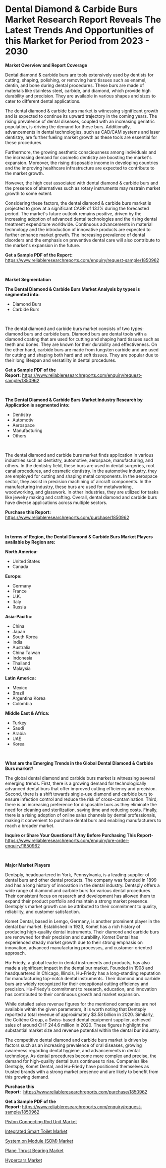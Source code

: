 <p><h1>Dental Diamond & Carbide Burs Market Research Report Reveals The Latest Trends And Opportunities of this Market for Period from 2023 - 2030</h1></p><p><strong>Market Overview and Report Coverage</strong></p>
<p><p>Dental diamond & carbide burs are tools extensively used by dentists for cutting, shaping, polishing, or removing hard tissues such as enamel, dentin, and bone during dental procedures. These burs are made of materials like stainless steel, carbide, and diamond, which provide high durability and precision. They are available in various shapes and sizes to cater to different dental applications.</p><p>The dental diamond & carbide burs market is witnessing significant growth and is expected to continue its upward trajectory in the coming years. The rising prevalence of dental diseases, coupled with an increasing geriatric population, is driving the demand for these burs. Additionally, advancements in dental technologies, such as CAD/CAM systems and laser dentistry, are further fueling market growth as these tools are essential for these procedures.</p><p>Furthermore, the growing aesthetic consciousness among individuals and the increasing demand for cosmetic dentistry are boosting the market's expansion. Moreover, the rising disposable income in developing countries and the improving healthcare infrastructure are expected to contribute to the market growth.</p><p>However, the high cost associated with dental diamond & carbide burs and the presence of alternatives such as rotary instruments may restrain market growth to some extent.</p><p>Considering these factors, the dental diamond & carbide burs market is projected to grow at a significant CAGR of 13.1% during the forecasted period. The market's future outlook remains positive, driven by the increasing adoption of advanced dental technologies and the rising dental treatment expenditure worldwide. Continuous advancements in material technology and the introduction of innovative products are expected to further enhance market growth. The increasing prevalence of dental disorders and the emphasis on preventive dental care will also contribute to the market's expansion in the future.</p></p>
<p><strong>Get a Sample PDF of the Report:</strong> <a href="https://www.reliableresearchreports.com/enquiry/request-sample/1850962">https://www.reliableresearchreports.com/enquiry/request-sample/1850962</a></p>
<p>&nbsp;</p>
<p><strong>Market Segmentation</strong></p>
<p><strong>The Dental Diamond & Carbide Burs Market Analysis by types is segmented into:</strong></p>
<p><ul><li>Diamond Burs</li><li>Carbide Burs</li></ul></p>
<p>&nbsp;</p>
<p><p>The dental diamond and carbide burs market consists of two types: diamond burs and carbide burs. Diamond burs are dental tools with a diamond coating that are used for cutting and shaping hard tissues such as teeth and bones. They are known for their durability and effectiveness. On the other hand, carbide burs are made from tungsten carbide and are used for cutting and shaping both hard and soft tissues. They are popular due to their long lifespan and versatility in dental procedures.</p></p>
<p><strong>Get a Sample PDF of the Report:</strong>&nbsp;<a href="https://www.reliableresearchreports.com/enquiry/request-sample/1850962">https://www.reliableresearchreports.com/enquiry/request-sample/1850962</a></p>
<p>&nbsp;</p>
<p><strong>The Dental Diamond & Carbide Burs Market Industry Research by Application is segmented into:</strong></p>
<p><ul><li>Dentistry</li><li>Automotiv</li><li>Aerospace</li><li>Manufacturing</li><li>Others</li></ul></p>
<p>&nbsp;</p>
<p><p>The dental diamond and carbide burs market finds application in various industries such as dentistry, automotive, aerospace, manufacturing, and others. In the dentistry field, these burs are used in dental surgeries, root canal procedures, and cosmetic dentistry. In the automotive industry, they are employed for cutting and shaping metal components. In the aerospace sector, they assist in precision machining of aircraft components. In the manufacturing industry, these burs are used for metalworking, woodworking, and glasswork. In other industries, they are utilized for tasks like jewelry making and crafting. Overall, dental diamond and carbide burs have diverse applications across multiple sectors.</p></p>
<p><strong>Purchase this Report:</strong>&nbsp; <a href="https://www.reliableresearchreports.com/purchase/1850962">https://www.reliableresearchreports.com/purchase/1850962</a></p>
<p>&nbsp;</p>
<p><strong>In terms of Region, the Dental Diamond & Carbide Burs Market Players available by Region are:</strong></p>
<p>
    <p> <strong> North America: </strong>
        <ul>
            <li>United States</li>
            <li>Canada</li>
        </ul>
        </p> 
    <p> <strong> Europe: </strong>
        <ul>
            <li>Germany</li>
            <li>France</li>
            <li>U.K.</li>
            <li>Italy</li>
            <li>Russia</li>
        </ul>
        </p> 
    <p> <strong> Asia-Pacific: </strong>
        <ul>
            <li>China</li>
            <li>Japan</li>
            <li>South Korea</li>
            <li>India</li>
            <li>Australia</li>
            <li>China Taiwan</li>
            <li>Indonesia</li>
            <li>Thailand</li>
            <li>Malaysia</li>
        </ul>
        </p> 
    <p> <strong> Latin America: </strong>
        <ul>
            <li>Mexico</li>
            <li>Brazil</li>
            <li>Argentina Korea</li>
            <li>Colombia</li>
        </ul>
        </p> 
    <p> <strong> Middle East & Africa: </strong>
        <ul>
            <li>Turkey</li>
            <li>Saudi</li>
            <li>Arabia</li>
            <li>UAE</li>
            <li>Korea</li>
        </ul>
    </p>
    </p>
<p>&nbsp;</p>
<p><strong>What are the Emerging Trends in the Global Dental Diamond & Carbide Burs market?</strong></p>
<p><p>The global dental diamond and carbide burs market is witnessing several emerging trends. First, there is a growing demand for technologically advanced dental burs that offer improved cutting efficiency and precision. Second, there is a shift towards single-use diamond and carbide burs to ensure infection control and reduce the risk of cross-contamination. Third, there is an increasing preference for disposable burs as they eliminate the need for cleaning and sterilization, saving time and reducing costs. Finally, there is a rising adoption of online sales channels by dental professionals, making it convenient to purchase dental burs and enabling manufacturers to reach a broader market.</p></p>
<p><strong>Inquire or Share Your Questions If Any Before Purchasing This Report</strong>- <a href="https://www.reliableresearchreports.com/enquiry/pre-order-enquiry/1850962">https://www.reliableresearchreports.com/enquiry/pre-order-enquiry/1850962</a></p>
<p>&nbsp;</p>
<p><strong>Major Market Players</strong></p>
<p><p>Dentsply, headquartered in York, Pennsylvania, is a leading supplier of dental burs and other dental products. The company was founded in 1899 and has a long history of innovation in the dental industry. Dentsply offers a wide range of diamond and carbide burs for various dental procedures. Their consistent focus on research and development has allowed them to expand their product portfolio and maintain a strong market presence. Dentsply's market growth can be attributed to their commitment to quality, reliability, and customer satisfaction.</p><p>Komet Dental, based in Lemgo, Germany, is another prominent player in the dental bur market. Established in 1923, Komet has a rich history of producing high-quality dental instruments. Their diamond and carbide burs are renowned for their precision and durability. Komet Dental has experienced steady market growth due to their strong emphasis on innovation, advanced manufacturing processes, and customer-oriented approach.</p><p>Hu-Friedy, a global leader in dental instruments and products, has also made a significant impact in the dental bur market. Founded in 1908 and headquartered in Chicago, Illinois, Hu-Friedy has a long-standing reputation for manufacturing top-notch dental instruments. Their diamond and carbide burs are widely recognized for their exceptional cutting efficiency and precision. Hu-Friedy's commitment to research, education, and innovation has contributed to their continuous growth and market expansion.</p><p>While detailed sales revenue figures for the mentioned companies are not available within the given parameters, it is worth noting that Dentsply reported a total revenue of approximately $3.58 billion in 2020. Similarly, the Coltène Group, a Swiss-based dental equipment supplier, achieved sales of around CHF 244.6 million in 2020. These figures highlight the substantial market size and revenue potential within the dental bur industry.</p><p>The competitive dental diamond and carbide burs market is driven by factors such as an increasing prevalence of oral diseases, growing awareness regarding dental hygiene, and advancements in dental technology. As dental procedures become more complex and precise, the demand for high-quality dental burs continues to rise. Companies like Dentsply, Komet Dental, and Hu-Friedy have positioned themselves as trusted brands with a strong market presence and are likely to benefit from this growing demand.</p></p>
<p><strong>Purchase this Report:</strong>&nbsp;&nbsp;<a href="https://www.reliableresearchreports.com/purchase/1850962">https://www.reliableresearchreports.com/purchase/1850962</a></p>
<p></p>
<p><strong>Get a Sample PDF of the Report:</strong>&nbsp;<a href="https://www.reliableresearchreports.com/enquiry/request-sample/1850962">https://www.reliableresearchreports.com/enquiry/request-sample/1850962</a></p>
<p><p><a href="https://www.linkedin.com/pulse/piston-connecting-rod-unit-market-share-amp-new-trends-analysis-1gqoe/">Piston Connecting Rod Unit Market</a></p><p><a href="https://github.com/santosh758595/Market-Research-Report-List-1/blob/main/integrated-smart-toilet-market.md">Integrated Smart Toilet Market</a></p><p><a href="https://github.com/Chiragrp26/Market-Research-Report-List-1/blob/main/system-on-module-som-market.md">System on Module (SOM) Market</a></p><p><a href="https://www.linkedin.com/pulse/plane-thrust-bearing-market-size-2023-2030-global-industrial-swmae/">Plane Thrust Bearing Market</a></p><p><a href="https://medium.com/@wound.key.cure/hypercars-market-analysis-its-cagr-market-segmentation-and-global-industry-overview-af3ec82d2cc4">Hypercars Market</a></p></p>